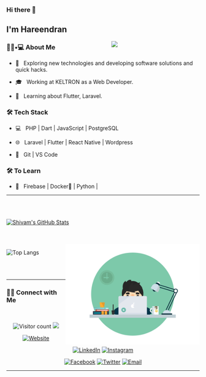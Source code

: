 ### Hi there 👋<h2> I'm Hareendran</h2>

<img align='right' src="https://media.giphy.com/media/M9gbBd9nbDrOTu1Mqx/giphy.gif" width="230">

<h3> 👨🏻•💻 About Me </h3>



- 🤔 &nbsp; Exploring new technologies and developing software solutions and quick hacks.

- 🎓 &nbsp; Working at KELTRON as a Web Developer.

- 🌱 &nbsp; Learning about Flutter, Laravel.


<h3>🛠 Tech Stack</h3>


- 💻 &nbsp; PHP | Dart | JavaScript | PostgreSQL

- 🌐 &nbsp; Laravel | Flutter | React Native | Wordpress

- 🔧 &nbsp; Git | VS Code 


<h3>🛠 To Learn</h3>

- 🔧 &nbsp; Firebase | Docker🐳 | Python |

<hr>



<br/><br/>

[![Shivam's GitHub Stats](https://github-readme-stats.vercel.app/api?username=hareendranmg&show_icons=true)](https://github.com/hareendranmg)

<br/>

<br/>

<img src="https://github.com/nirala69/nirala69/blob/master/70804f7e25b11f29db904f2fa7b4cd9d.gif" width="350" align='right'>

![Top Langs](https://github-readme-stats.vercel.app/api/top-langs/?username=hareendranmg&show_icons=true)

<br><br>



<hr>



<h3> 🤝🏻 Connect with Me </h3>

<br>

<div align="center">
  
![Visitor count](https://visitor-badge.laobi.icu/badge?page_id=hareendranmg.hareendranmg)   <img src="https://media.giphy.com/media/dxn6fRlTIShoeBr69N/giphy.gif" width="30">

</div>


<div align="center">

<a href="https://hareendran.ml/"><img alt="Website" src="https://img.shields.io/badge/https://hareendran.ml-blueviolet?style=flat-square&logo=google-chrome"></a>
</div>

<div align="center">

<a href="https://www.linkedin.com/in/hareendran-mg-286a2296"><img alt="LinkedIn" src="https://img.shields.io/badge/LinkedIn-Hareendran%20MG-blue?style=flat-square&logo=linkedin"></a> <a href="https://www.instagram.com/hareendran_mg/"><img alt="Instagram" src="https://img.shields.io/badge/Instagram-hareendran_mg-red?style=flat-square&logo=instagram"></a>
</div>

<div align="center">

<a href="https://www.facebook.com/hareendranmg"><img alt="Facebook" src="https://img.shields.io/badge/FaceBook-Hareendran%20MG-informational?style=flat-square&logo=facebook"></a> <a href="https://twitter.com/hareendran_mg"><img alt="Twitter" src="https://img.shields.io/badge/Twitter-Hareendran%20MG-9cf?style=flat-square&logo=twitter"></a> <a href="mailto:hareendranmg@gmail.com"><img alt="Email" src="https://img.shields.io/badge/Email-hareendranmg@gmail.com-important?style=flat-square&logo=gmail"></a>

</div>


<hr>

